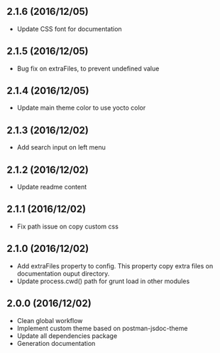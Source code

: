 ## 2.1.6 (2016/12/05)

- Update CSS font for documentation

## 2.1.5 (2016/12/05)

- Bug fix on extraFiles, to prevent undefined value

## 2.1.4 (2016/12/05)

- Update main theme color to use yocto color 

## 2.1.3 (2016/12/02)

- Add search input on left menu

## 2.1.2 (2016/12/02)

- Update readme content

## 2.1.1 (2016/12/02)

- Fix path issue on copy custom css

## 2.1.0 (2016/12/02)

- Add extraFiles property to config. This property copy extra files on documentation ouput directory.
- Update process.cwd() path for grunt load in other modules

## 2.0.0 (2016/12/02)

- Clean global workflow
- Implement custom theme based on postman-jsdoc-theme
- Update all dependencies package
- Generation documentation
